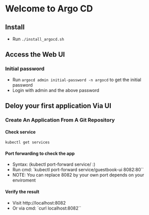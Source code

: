 # Welcome to Argo CD

## Install

- Run `./install_argocd.sh`

## Access the Web UI

### Initial password

- Run `argocd admin initial-password -n argocd` to get the initial password
- Login with admin and the above password

## Deloy your first application Via UI

### Create An Application From A Git Repository

#### Check service

`kubectl get services`

#### Port forwarding to check the app

- Syntax: (kubectl port-forward service/<service-name> <local-port>:<service-port>)
- Run cmd: `kubectl port-forward service/guestbook-ui 8082:80``
- NOTE: You can replace 8082 by your own port depends on your enviroment

#### Verify the result

- Visit http://localhost:8082
- Or via cmd: `curl localhost:8082``
